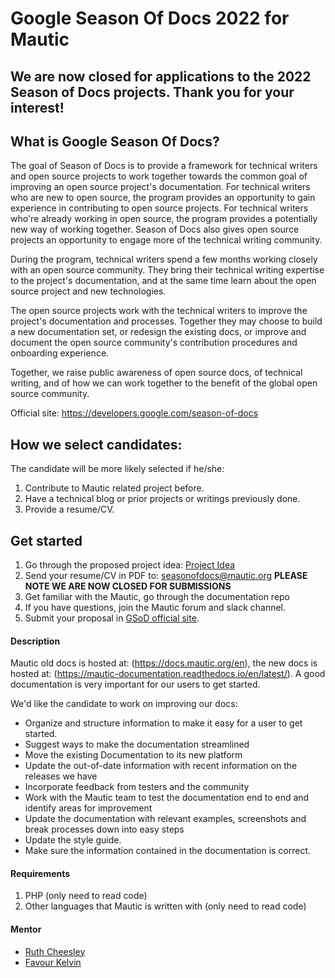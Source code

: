 # Google Season Of Docs 2022 for Mautic

## We are now closed for applications to the 2022 Season of Docs projects. Thank you for your interest!

## What is Google Season Of Docs?

The goal of Season of Docs is to provide a framework for technical writers and open source projects to work together towards the common goal of improving an open source project's documentation. For technical writers who are new to open source, the program provides an opportunity to gain experience in contributing to open source projects. For technical writers who're already working in open source, the program provides a potentially new way of working together. Season of Docs also gives open source projects an opportunity to engage more of the technical writing community.

During the program, technical writers spend a few months working closely with an open source community. They bring their technical writing expertise to the project's documentation, and at the same time learn about the open source project and new technologies.

The open source projects work with the technical writers to improve the project's documentation and processes. Together they may choose to build a new documentation set, or redesign the existing docs, or improve and document the open source community's contribution procedures and onboarding experience.

Together, we raise public awareness of open source docs, of technical writing, and of how we can work together to the benefit of the global open source community.

Official site: https://developers.google.com/season-of-docs

## How we select candidates:

The candidate will be more likely selected if he/she:

1. Contribute to Mautic related project before.
2. Have a technical blog or prior projects or writings previously done.
3. Provide a resume/CV.

## Get started

1. Go through the proposed project idea: [Project Idea](https://docs.google.com/document/d/1HjQkupzPM3srkPKS31TyxV95EIr0eZ0lyFYKoyh5KU0/edit?usp=sharing)
2. Send your resume/CV in PDF to: seasonofdocs@mautic.org **PLEASE NOTE WE ARE NOW CLOSED FOR SUBMISSIONS**
3. Get familiar with the Mautic, go through the documentation repo
5. If you have questions, join the Mautic forum and slack channel.
6. Submit your proposal in [GSoD official site](https://developers.google.com/season-of-docs).

#### Description

Mautic old docs is hosted at: (https://docs.mautic.org/en), the new docs is hosted at: (https://mautic-documentation.readthedocs.io/en/latest/). A good documentation is very important for our users to get started.

We'd like the candidate to work on improving our docs:

- Organize and structure information to make it easy for a user to get started.
- Suggest ways to make the documentation streamlined
- Move the existing Documentation to its new platform
- Update the out-of-date information with recent information on the releases we have
- Incorporate feedback from testers and the community 
- Work with the Mautic team to test the documentation end to end and identify areas for improvement
- Update the documentation with relevant examples, screenshots and break processes down into easy steps
- Update the style guide.
- Make sure the information contained in the documentation is correct.


#### Requirements

1. PHP (only need to read code)
2. Other languages that Mautic is written with (only need to read code)

#### Mentor

- [Ruth Cheesley](https://github.com/rcheesley)
- [Favour Kelvin](https://github.com/fakela)
